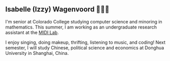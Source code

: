 ## Isabelle (Izzy) Wagenvoord 🙋🏻‍♀️

I'm senior at Colorado College studying computer science and minoring in mathematics. This summer, I am working as an undergraduate research assistant at the [MIDI Lab](https://www.midilab.org/). 

I enjoy singing, doing makeup, thrifting, listening to music, and coding! Next semester, I will study Chinese, political science and economics at Donghua University in Shanghai, China.
<!--
**wgnvrd/wgnvrd** is a ✨ _special_ ✨ repository because its `README.md` (this file) appears on your GitHub profile.

Here are some ideas to get you started:

- 🔭 I’m currently working on ...
- 🌱 I’m currently learning ...
- 👯 I’m looking to collaborate on ...
- 🤔 I’m looking for help with ...
- 💬 Ask me about ...
- 📫 How to reach me: ...
- 😄 Pronouns: ...
- ⚡ Fun fact: ...
-->
